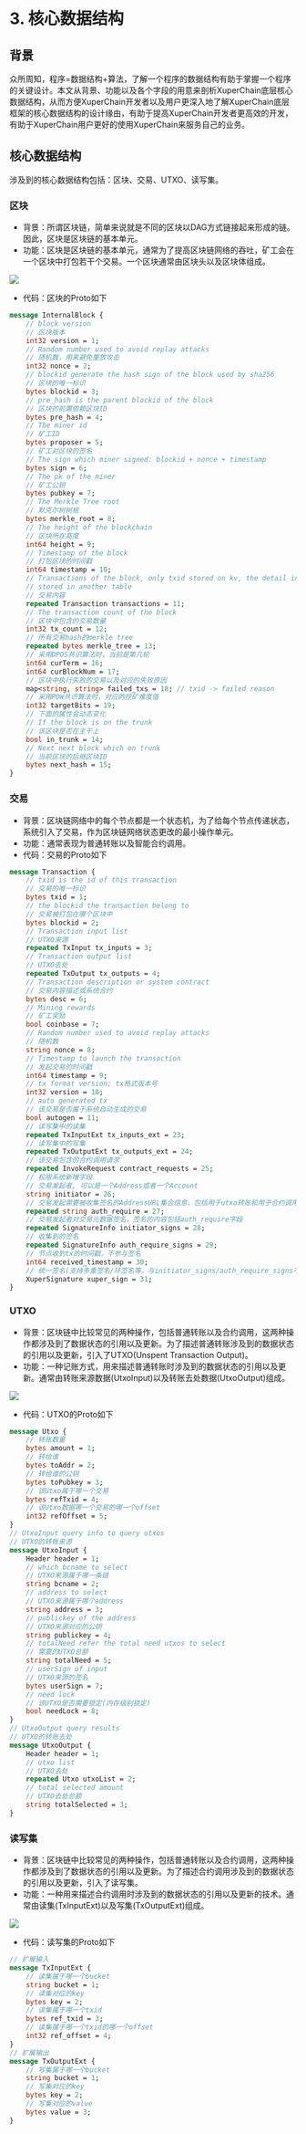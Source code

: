 
# 3. 核心数据结构

## 背景

众所周知，程序=数据结构+算法，了解一个程序的数据结构有助于掌握一个程序的关键设计。本文从背景、功能以及各个字段的用意来剖析XuperChain底层核心数据结构，从而方便XuperChain开发者以及用户更深入地了解XuperChain底层框架的核心数据结构的设计缘由，有助于提高XuperChain开发者更高效的开发，有助于XuperChain用户更好的使用XuperChain来服务自己的业务。

## 核心数据结构

涉及到的核心数据结构包括：区块、交易、UTXO、读写集。

### 区块

- 背景：所谓区块链，简单来说就是不同的区块以DAG方式链接起来形成的链。因此，区块是区块链的基本单元。
- 功能：区块是区块链的基本单元，通常为了提高区块链网络的吞吐，矿工会在一个区块中打包若干个交易。一个区块通常由区块头以及区块体组成。

![](../../assets/images/block-img.png)

- 代码：区块的Proto如下

```protobuf
message InternalBlock {
    // block version
    // 区块版本
    int32 version = 1;
    // Random number used to avoid replay attacks
    // 随机数，用来避免重放攻击
    int32 nonce = 2;
    // blockid generate the hash sign of the block used by sha256
    // 区块的唯一标识
    bytes blockid = 3;
    // pre_hash is the parent blockid of the block
    // 区块的前置依赖区块ID
    bytes pre_hash = 4;
    // The miner id
    // 矿工ID
    bytes proposer = 5;
    // 矿工对区块的签名
    // The sign which miner signed: blockid + nonce + timestamp
    bytes sign = 6;
    // The pk of the miner
    // 矿工公钥
    bytes pubkey = 7;
    // The Merkle Tree root
    // 默克尔树树根
    bytes merkle_root = 8;
    // The height of the blockchain
    // 区块所在高度
    int64 height = 9;
    // Timestamp of the block
    // 打包区块的时间戳
    int64 timestamp = 10; 
    // Transactions of the block, only txid stored on kv, the detail information
    // stored in another table
    // 交易内容
    repeated Transaction transactions = 11; 
    // The transaction count of the block
    // 区块中包含的交易数量
    int32 tx_count = 12; 
    // 所有交易hash的merkle tree
    repeated bytes merkle_tree = 13; 
    // 采用DPOS共识算法时，当前是第几轮
    int64 curTerm = 16; 
    int64 curBlockNum = 17; 
    // 区块中执行失败的交易以及对应的失败原因
    map<string, string> failed_txs = 18; // txid -> failed reason
    // 采用POW共识算法时，对应的挖矿难度值
    int32 targetBits = 19; 
    // 下面的属性会动态变化
    // If the block is on the trunk
    // 该区块是否在主干上
    bool in_trunk = 14; 
    // Next next block which on trunk
    // 当前区块的后继区块ID
    bytes next_hash = 15; 
}
```

### 交易

- 背景：区块链网络中的每个节点都是一个状态机，为了给每个节点传递状态，系统引入了交易，作为区块链网络状态更改的最小操作单元。
- 功能：通常表现为普通转账以及智能合约调用。
- 代码：交易的Proto如下

```protobuf
message Transaction {
    // txid is the id of this transaction
    // 交易的唯一标识
    bytes txid = 1;
    // the blockid the transaction belong to
    // 交易被打包在哪个区块中
    bytes blockid = 2;
    // Transaction input list
    // UTXO来源
    repeated TxInput tx_inputs = 3;
    // Transaction output list
    // UTXO去处
    repeated TxOutput tx_outputs = 4;
    // Transaction description or system contract
    // 交易内容描述或系统合约
    bytes desc = 6;
    // Mining rewards
    // 矿工奖励
    bool coinbase = 7;
    // Random number used to avoid replay attacks
    // 随机数
    string nonce = 8;
    // Timestamp to launch the transaction
    // 发起交易的时间戳
    int64 timestamp = 9;
    // tx format version; tx格式版本号
    int32 version = 10; 
    // auto generated tx
    // 该交易是否属于系统自动生成的交易
    bool autogen = 11; 
    // 读写集中的读集
    repeated TxInputExt tx_inputs_ext = 23; 
    // 读写集中的写集
    repeated TxOutputExt tx_outputs_ext = 24; 
    // 该交易包含的合约调用请求
    repeated InvokeRequest contract_requests = 25; 
    // 权限系统新增字段
    // 交易发起者, 可以是一个Address或者一个Account
    string initiator = 26; 
    // 交易发起需要被收集签名的AddressURL集合信息，包括用于utxo转账和用于合约调用
    repeated string auth_require = 27; 
    // 交易发起者对交易元数据签名，签名的内容包括auth_require字段
    repeated SignatureInfo initiator_signs = 28; 
    // 收集到的签名
    repeated SignatureInfo auth_require_signs = 29; 
    // 节点收到tx的时间戳，不参与签名
    int64 received_timestamp = 30; 
    // 统一签名(支持多重签名/环签名等，与initiator_signs/auth_require_signs不同时使用)
    XuperSignature xuper_sign = 31; 
}
```

### UTXO

- 背景：区块链中比较常见的两种操作，包括普通转账以及合约调用，这两种操作都涉及到了数据状态的引用以及更新。为了描述普通转账涉及到的数据状态的引用以及更新，引入了UTXO(Unspent Transaction Output)。
- 功能：一种记账方式，用来描述普通转账时涉及到的数据状态的引用以及更新。通常由转账来源数据(UtxoInput)以及转账去处数据(UtxoOutput)组成。

![](~@images/tx-img.png)

- 代码：UTXO的Proto如下

```protobuf
message Utxo {
    // 转账数量
    bytes amount = 1;
    // 转给谁
    bytes toAddr = 2;
    // 转给谁的公钥
    bytes toPubkey = 3;
    // 该Utxo属于哪一个交易
    bytes refTxid = 4;
    // 该Utxo数据哪一个交易的哪一个offset
    int32 refOffset = 5;
}
// UtxoInput query info to query utxos
// UTXO的转账来源
message UtxoInput {
    Header header = 1;
    // which bcname to select
    // UTXO来源属于哪一条链
    string bcname = 2;
    // address to select
    // UTXO来源属于哪个address
    string address = 3;
    // publickey of the address
    // UTXO来源对应的公钥
    string publickey = 4;
    // totalNeed refer the total need utxos to select
    // 需要的UTXO总额
    string totalNeed = 5;
    // userSign of input
    // UTXO来源的签名
    bytes userSign = 7;
    // need lock
    // 该UTXO是否需要锁定(内存级别锁定)
    bool needLock = 8;
}
// UtxoOutput query results
// UTXO的转账去处
message UtxoOutput {
    Header header = 1;
    // utxo list
    // UTXO去处
    repeated Utxo utxoList = 2;
    // total selected amount
    // UTXO去处总额
    string totalSelected = 3;
}
```

### 读写集

- 背景：区块链中比较常见的两种操作，包括普通转账以及合约调用，这两种操作都涉及到了数据状态的引用以及更新。为了描述合约调用涉及到的数据状态的引用以及更新，引入了读写集。
- 功能：一种用来描述合约调用时涉及到的数据状态的引用以及更新的技术。通常由读集(TxInputExt)以及写集(TxOutputExt)组成。

![](~@images/xupermodel.png)

- 代码：读写集的Proto如下

```protobuf
// 扩展输入
message TxInputExt {
    // 读集属于哪一个bucket
    string bucket = 1;
    // 读集对应的key
    bytes key = 2;
    // 读集属于哪一个txid
    bytes ref_txid = 3;
    // 读集属于哪一个txid的哪一个offset
    int32 ref_offset = 4;
}
// 扩展输出
message TxOutputExt {
    // 写集属于哪一个bucket
    string bucket = 1;
    // 写集对应的key
    bytes key = 2;
    // 写集对应的value
    bytes value = 3;
}
```
